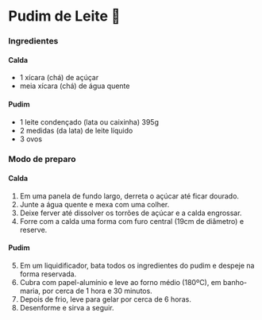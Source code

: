 # Pudim de Leite :custard:

### Ingredientes

#### Calda

- 1 xícara (chá) de açúçar
- meia xícara (chá) de água quente

#### Pudim

- 1 leite condençado (lata ou caixinha) 395g
- 2 medidas (da lata) de leite líquido
- 3 ovos



### Modo de preparo

#### Calda

1. Em uma panela de fundo largo, derreta o açúcar até ficar dourado.
2. Junte a água quente e mexa com uma colher.
3. Deixe ferver até dissolver os torrões de açúcar e a calda engrossar.
4. Forre com a calda uma forma com furo central (19cm de diâmetro) e reserve.

#### Pudim

5. Em um liquidificador, bata todos os ingredientes do pudim e despeje na forma reservada.
6. Cubra com papel-alumínio e leve ao forno médio (180ºC), em banho-maria, por cerca de 1 hora e 30 minutos.
7. Depois de frio, leve para gelar por cerca de 6 horas.
8. Desenforme e sirva a seguir.